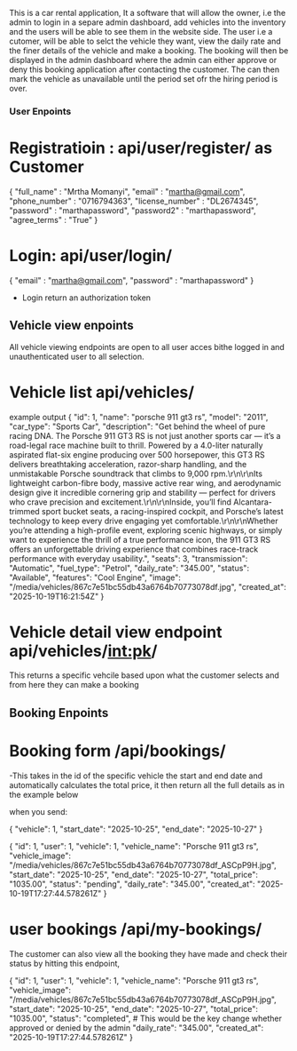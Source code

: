 This is a car rental application, It a software that will allow the owner, i.e the admin to login in a separe admin dashboard, add vehicles into the inventory and the users will be able to see them in the website side. The user i.e a cutomer, will be able to selct the vehicle they want, view the daily rate and the finer details of the vehicle and make a booking. The booking will then be displayed in the admin dashboard where the admin can either approve or deny this booking application after contacting the customer. The can then mark the vehicle as unavailable until the period set ofr the hiring period is over. 

### User Enpoints
# Registratioin : api/user/register/ as Customer
{
    "full_name" : "Mrtha Momanyi",
    "email" : "martha@gmail.com",
    "phone_number" : "0716794363",
    "license_number" : "DL2674345",
    "password" : "marthapassword",
    "password2" : "marthapassword",
    "agree_terms" : "True"
}

# Login: api/user/login/
{
    "email" : "martha@gmail.com",
    "password" : "marthapassword"
}

- Login return an authorization token 


## Vehicle view enpoints
All vehicle viewing endpoints are open to all user acces bithe logged in and unauthenticated user to all selection.

<!-- All Vehicle list endpoint -->
# Vehicle list api/vehicles/
example output
{
    "id": 1,
    "name": "porsche 911 gt3 rs",
    "model": "2011",
    "car_type": "Sports Car",
    "description": "Get behind the wheel of pure racing DNA. The Porsche 911 GT3 RS is not just another sports car — it’s a road-legal race machine built to thrill. Powered by a 4.0-liter naturally aspirated flat-six engine producing over 500 horsepower, this GT3 RS delivers breathtaking acceleration, razor-sharp handling, and the unmistakable Porsche soundtrack that climbs to 9,000 rpm.\r\n\r\nIts lightweight carbon-fibre body, massive active rear wing, and aerodynamic design give it incredible cornering grip and stability — perfect for drivers who crave precision and excitement.\r\n\r\nInside, you’ll find Alcantara-trimmed sport bucket seats, a racing-inspired cockpit, and Porsche’s latest technology to keep every drive engaging yet comfortable.\r\n\r\nWhether you’re attending a high-profile event, exploring scenic highways, or simply want to experience the thrill of a true performance icon, the 911 GT3 RS offers an unforgettable driving experience that combines race-track performance with everyday usability.",
    "seats": 3,
    "transmission": "Automatic",
    "fuel_type": "Petrol",
    "daily_rate": "345.00",
    "status": "Available",
    "features": "Cool Engine",
    "image": "/media/vehicles/867c7e51bc55db43a6764b70773078df.jpg",
    "created_at": "2025-10-19T16:21:54Z"
}

<!-- Vehicle detail view enpoint -->
# Vehicle detail view endpoint api/vehicles/<int:pk>/
This returns a specific vehcile based upon what the customer selects and from here they can make a booking


## Booking Enpoints
# Booking form /api/bookings/
-This takes in the id of the specific vehicle the start and end date and automatically calculates the total price, it then return all the full details as in the example below

when you send:

<!-- Data from the form -->
{
    "vehicle": 1,
    "start_date": "2025-10-25",
    "end_date": "2025-10-27"
}

<!-- The expected output -->
{
    "id": 1,
    "user": 1,
    "vehicle": 1,
    "vehicle_name": "Porsche 911 gt3 rs",
    "vehicle_image": "/media/vehicles/867c7e51bc55db43a6764b70773078df_ASCpP9H.jpg",
    "start_date": "2025-10-25",
    "end_date": "2025-10-27",
    "total_price": "1035.00",
    "status": "pending",
    "daily_rate": "345.00",
    "created_at": "2025-10-19T17:27:44.578261Z"
}


# user bookings /api/my-bookings/
The customer can also view all the booking they have made and check their status by hitting this endpoint, 


{
    "id": 1,
    "user": 1,
    "vehicle": 1,
    "vehicle_name": "Porsche 911 gt3 rs",
    "vehicle_image": "/media/vehicles/867c7e51bc55db43a6764b70773078df_ASCpP9H.jpg",
    "start_date": "2025-10-25",
    "end_date": "2025-10-27",
    "total_price": "1035.00",
    "status": "completed", # This would be the key change whether approved or denied by the admin
    "daily_rate": "345.00",
    "created_at": "2025-10-19T17:27:44.578261Z"
}